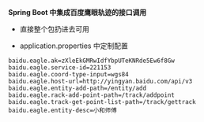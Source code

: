  **Spring Boot 中集成百度鹰眼轨迹的接口调用**
 
- 直接整个包扔进去可用

- application.properties 中定制配置

~~~
baidu.eagle.ak=zXleEkGMRwIdfYbpUTeKNRde5Ew6f8Gw
baidu.eagle.service-id=221153
baidu.eagle.coord-type-input=wgs84
baidu.eagle.host-url=http://yingyan.baidu.com/api/v3
baidu.eagle.entity-add-path=/entity/add
baidu.eagle.rack-add-point-path=/track/addpoint
baidu.eagle.track-get-point-list-path=/track/gettrack
baidu.eagle.entity-desc=小和师傅
~~~
